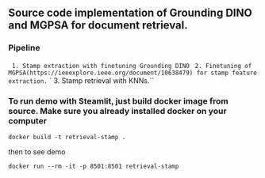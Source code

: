 ## Source code implementation of Grounding DINO and MGPSA for document retrieval.
### Pipeline
 ` 1. Stamp extraction with finetuning Grounding DINO`
 ` 2. Finetuning of MGPSA(https://ieeexplore.ieee.org/document/10638479) for stamp feature extraction.`
 ` 3. Stamp retrieval with KNNs.``
### To run demo with Steamlit, just build docker image from source. Make sure you already installed docker on your computer
```
docker build -t retrieval-stamp .
```
then to see demo
```
docker run --rm -it -p 8501:8501 retrieval-stamp
```